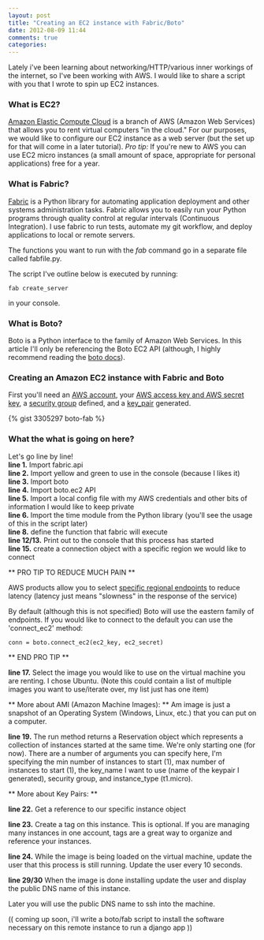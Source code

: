 ```yaml
---
layout: post
title: "Creating an EC2 instance with Fabric/Boto"
date: 2012-08-09 11:44
comments: true
categories: 
---
```


Lately i've been learning about networking/HTTP/various inner workings of the internet, so I've been working with AWS. I would like to share a script with you that I wrote to spin up EC2 instances.

### What is EC2?
[Amazon Elastic Compute Cloud](http://aws.amazon.com/ec2/) is a branch of AWS (Amazon Web Services) that allows you to rent virtual computers "in the cloud." For our purposes, we would like to configure our EC2 instance as a web server (but the set up for that will come in a later tutorial). *Pro tip:* If you're new to AWS you can use EC2 micro instances (a small amount of space, appropriate for personal applications) free for a year.

### What is Fabric?
[Fabric](http://docs.fabfile.org/en/1.4.3/index.html) is a Python library for automating application deployment and other systems administration tasks. Fabric allows you to easily run your Python programs through quality control at regular intervals (Continuous Integration). I use fabric to run tests, automate my git workflow, and deploy applications to local or remote servers.

The functions you want to run with the *fab* command go in a separate file called fabfile.py.

The script I've outline below is executed by running:

    fab create_server 

in your console.

### What is Boto?
Boto is a Python interface to the family of Amazon Web Services. In this article I'll only be referencing the Boto EC2 API (although, I highly recommend reading the [boto docs](http://boto.cloudhackers.com/en/latest/index.html)).

### Creating an Amazon EC2 instance with Fabric and Boto
First you'll need an [AWS account](http://aws.amazon.com/), your [AWS access key and AWS secret key](https://forums.aws.amazon.com/thread.jspa?threadID=49738aw), a [security group](http://docs.amazonwebservices.com/AWSEC2/latest/UserGuide/using-network-security.html) defined, and a [key_pair](http://docs.amazonwebservices.com/AWSEC2/latest/UserGuide/generating-a-keypair.html) generated.

{% gist 3305297 boto-fab %}

### What the what is going on here?
Let's go line by line!  
**line 1.** Import fabric.api  
**line 2.** Import yellow and green to use in the console (because I likes it)  
**line 3.** Import boto  
**line 4.** Import boto.ec2 API  
**line 5.** Import a local config file with my AWS credentials and other bits of information I would like to keep private  
**line 6.** Import the time module from the Python library (you'll see the usage of this in the script later)  
**line 8.** define the function that fabric will execute  
**line 12/13.** Print out to the console that this process has started  
**line 15.** create a connection object with a specific region we would like to connect  

** PRO TIP TO REDUCE MUCH PAIN **  

AWS products allow you to select [specific regional endpoints](http://docs.amazonwebservices.com/general/latest/gr/rande.html) to reduce latency (latency just means "slowness" in the response of the service)

By default (although this is not specified) Boto will use the eastern family of endpoints. If you would like to connect to the default you can use the 'connect_ec2' method: 

    conn = boto.connect_ec2(ec2_key, ec2_secret)
  
** END PRO TIP **  

**line 17.** Select the image you would like to use on the virtual machine you are renting. I chose Ubuntu. (Note this could contain a list of multiple images you want to use/iterate over, my list just has one item)

** More about AMI (Amazon Machine Images): ** Am image is just a snapshot of an Operating System (Windows, Linux, etc.) that you can put on a computer.

**line 19.** The run method returns a Reservation object which represents a collection of instances started at the same time. We're only starting one (for now). There are a number of arguments you can specify here, I'm specifying the min number of instances to start (1), max number of instances to start (1), the key_name I want to use (name of the keypair I generated), security group, and instance_type (t1.micro).

** More about Key Pairs: **

**line 22.** Get a reference to our specific instance object

**line 23.** Create a tag on this instance. This is optional. If you are managing many instances in one account, tags are a great way to organize and reference your instances.

**line 24.** While the image is being loaded on the virtual machine, update the user that this process is still running. Update the user every 10 seconds.

**line 29/30** When the image is done installing update the user and display the public DNS name of this instance.

Later you will use the public DNS name to ssh into the machine.

(( coming up soon, i'll write a boto/fab script to install the software necessary on this remote instance to run a django app  ))